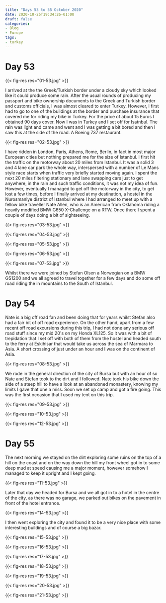 ```yaml
---
title: "Days 53 to 55 October 2020"
date: 2020-10-25T19:34:26-01:00
draft: false
categories:
- Blog
- Europe
tags:
- turkey
---
```


# Day 53

{{< fig-res res="01-53.jpg" >}}

<!--more-->

I arrived at the the Greek/Turkish border under a cloudy sky which looked like it could produce some rain. After the usual rounds of producing my passport and bike ownership documents to the Greek and Turkish border and customs officials, I was almost cleared to enter Turkey. However, I first had to go to one of the buildings at the border and purchase insurance that covered me for riding my bike in Turkey. For the price of about 15 Euros I obtained 90 days cover. Now I was in Turkey and I set off for Isatnbul. The rain was light and came and went and I was getting a bit bored and then I saw this at the side of the road. A Boeing 737 restaurant.

{{< fig-res res="02-53.jpg" >}}

I have ridden in London, Paris, Athens, Rome, Berlin, in fact in most major European cities but nothing prepared me for the size of Istanbul. I first hit the traffic on the motorway about 20 miles from Istanbul. It was a solid 3 and 4 lane car park the whole way, interspersed with a number of Le Mans style race starts when traffic very briefly started moving again. I spent the next 20 miles filtering stationary and lane swapping cars just to get anywhere, in the rain and such traffic conditions, it was not my idea of fun. However, eventually I managed to get off the motorway in the city, to get lost a few times, before I finally arrived at my destination, a hostel in the Nurosmaniye district of Istanbul where I had arranged to meet up with a fellow bike traveller Nate Allen, who is an American from Oklahoma riding a heavily modified BMW G650 X-Challenge on a RTW. Once there I spent a couple of days doing a bit of sightseeing.

{{< fig-res res="03-53.jpg" >}}

{{< fig-res res="04-53.jpg" >}}

{{< fig-res res="05-53.jpg" >}}

{{< fig-res res="06-53.jpg" >}}

{{< fig-res res="07-53.jpg" >}}

Whilst there we were joined by Stefan Olsen a Norwegian on a BMW GS1200 and we all agreed to travel together for a few days and do some off road riding the in mountains to the South of Istanbul.

# Day 54

Nate is a big off road fan and been doing that for years whilst Stefan also had a fair bit of off road experience. On the other hand, apart from a few recent off road excursions during this trip, I had not done any serious off road stuff since my mid 20's on my Honda XL125. So it was with a bit of trepidation that I set off with both of them from the hostel and headed south to the ferry at Eskihisar that would take us across the sea of Marmara to Asia. A short crossing of just under an hour and I was on the continent of Asia.

{{< fig-res res="08-53.jpg" >}}

We rode in the general direction of the city of Bursa but with an hour of so Nate and Stefan took to the dirt and I followed. Nate took his bike down the side of a steep hill to have a look at an abandoned monastery, knowing my limits I gave that one a miss. Soon we set up camp and got a fire going. This was the first occasion that I used my tent on this trip.

{{< fig-res res="09-53.jpg" >}}

{{< fig-res res="10-53.jpg" >}}

{{< fig-res res="12-53.jpg" >}}

# Day 55

The next morning we stayed on the dirt exploring some ruins on the top of a hill on the coast and on the way down the hill my front wheel got in to some deep mud at speed causing me a major moment, however somehow I managed to keep it upright and I kept going. 

{{< fig-res res="11-53.jpg" >}}

Later that day we headed for Bursa and we all got in to a hotel in the centre of the city, as there was no garage, we parked out bikes on the pavement in front of the hotel entrance.

{{< fig-res res="14-53.jpg" >}}

I then went exploring the city and found it to be a very nice place with some interesting buildings and of course a big bazar.

{{< fig-res res="15-53.jpg" >}}

{{< fig-res res="16-53.jpg" >}}

{{< fig-res res="17-53.jpg" >}}

{{< fig-res res="18-53.jpg" >}}

{{< fig-res res="19-53.jpg" >}}

{{< fig-res res="20-53.jpg" >}}

{{< fig-res res="21-53.jpg" >}}
